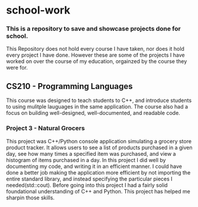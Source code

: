 # school-work
### This is a repository to save and showcase projects done for school. 
This Repository does not hold every course I have taken, nor does it hold every project I have done. However these are some of the projects I have worked on over the course of my education, orgainzed by the course they were for. 

## CS210 - Programming Languages
This course was designed to teach students to C++, and introduce students to using mulitple lauguages in the same application. The course also had a focus on building well-designed, well-documented, and readable code. 

### Project 3 - Natural Grocers
This project was C++/Python console application simulating a grocery store product tracker. It allows users to see a list of products purchased in a given day, see how many times a specified item was purchased, and view a histogram of items purchased in a day.
In this project I did well by documenting my code, and writing it in an efficient manner. I could have done a better job making the application more efficient by not importing the entire standard library, and instead specifying the particular pieces I needed(std::cout). Before going into this project I had a fairly solid foundational understanding of C++ and Python. This project has helped me sharpin those skills. 

